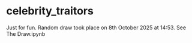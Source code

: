 # celebrity_traitors

Just for fun. Random draw took place on 8th October 2025 at 14:53. See The Draw.ipynb
